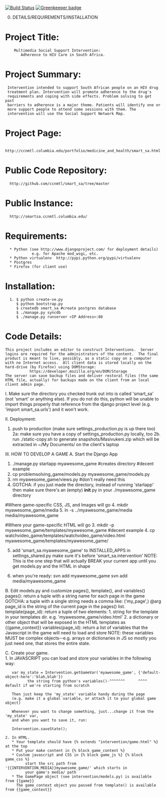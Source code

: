 [![Build Status](https://travis-ci.org/ccnmtl/smart_sa.svg?branch=master)](https://travis-ci.org/ccnmtl/smart_sa) [![Greenkeeper badge](https://badges.greenkeeper.io/ccnmtl/smart_sa.svg)](https://greenkeeper.io/)

0. DETAILS/REQUIREMENTS/INSTALLATION
  #  Project Title: 
        Multimedia Social Support Intervention: 
           Adherence to HIV Care in South Africa.
  # Project Summary: 
     Intervention intended to support South African people on an HIV drug
     treatment plan. Intervention will promote adherence to the drug's
     requirements and coping with side effects. Problem solving to get past
     barriers to adherence is a major theme. Patients will identify one or
     more support people to attend some sessions with them. The
     intervention will use the Social Support Network Map.
  # Project Page:
      http://ccnmtl.columbia.edu/portfolio/medicine_and_health/smart_sa.html
  # Public Code Repository:
      http://github.com/ccnmtl/smart_sa/tree/master
  # Public Instance:
      http://smartsa.ccnmtl.columbia.edu/

  # Requirements:
      * Python (see http://www.djangoproject.com/ for deployment details)
                e.g. for Apache mod_wsgi, etc.
      * Python virtualenv  http://pypi.python.org/pypi/virtualenv
      * Postgres
      * Firefox (for client use)
  # Installation:
      1. $ python create-ve.py
         $ python bootstrap.py
         $ createdb smart_sa #create postgres database
         $ ./manage.py syncdb
         $ ./manage.py runserver <IP Address>:80

  # Code Details:
    This project includes an editor to construct Interventions.  Server
    logins are required for the administrators of the content.  The final
    product is meant to live, possibly, as a static copy on a computer
    with no Internet access.  All client data is stored locally on the
    hard-drive (by Firefox) using DOMStorage:
    	       https://developer.mozilla.org/en/DOM/Storage
    The server can save backup files and deliver restoral files (the same
    HTML file, actually) for backups made on the client from an local
    client admin page.

I. Make sure the directory you checked trunk out into is called
'smart_sa' (not 'smart' or anything else).
  If you do not do this, python will be unable to import things properly that
  reference from the django project level (e.g. 'import smart_sa.urls')
  and it won't work.

II. Deployment:
  1. push to production (make sure settings_production.py is up there too)
  2a: make sure you have a copy of settings_production.py locally, too
  2b. run ./static-copy.sh to generate snapshots/Masivukeni.zip which 
     will be extracted in ~/My Documents/ on the client's laptop

III. HOW TO DEVELOP A GAME
 A. Start the Django App
   1. ./manage.py startapp myawesome_game #creates directory
   #decent example
   2. cp problemsolving_game/models.py myawesome_game/models.py 
   3. rm myawesome_game/views.py #don't really need this
   4. GOTCHA: if you just made the directory, instead of running
	'startapp' then make sure there's an (empty) __init__.py
	in your ./myawesome_game directory

   #Where game-specific CSS, JS, and Images will go
   4. mkdir myawesome_game/media
   5. ln -s ../myawesome_game/media media/myawesome_game

   #Where your game-specific HTML will go
   3. mkdir -p myawesome_game/templates/myawesome_game
   #decent example
   4. cp watchvideo_game/templates/watchvideo_game/video.html myawesome_game/templates/myawesome_game/

   5. add 'smart_sa.myawesome_game' to INSTALLED_APPS in settings_shared.py
      make sure it's before 'smart_sa.intervention'
      NOTE: This is the one step that will actually BREAK your current app
            until you get models.py and the HTML in shape

   6. when you're ready:
      svn add myawesome_game
      svn add media/myawesome_game

 B. Edit models.py and customize pages(), template(), and variables()
    pages(): return a tuple with a string name for each page in the game
             GOTCHA: a tuple with a single string needs a comma like: ('my_page',)
    @arg page_id is the string of the current page in the pages() list.
    template(page_id): return a tuple of two elements:
             1. string for the template in your templates dir.  e.g. 'myawesome_game/video.html'
             2. a dictionary or other object that will be exposed in the HTML templates as {{game_context}}
    variables(page_id): return a list of variables that the Javascript in the game will need to load and store
             NOTE: these variables MUST be complex objects--e.g. arrays or dictionaries in JS
                   so mostly you just need one, that stores the entire state.

 C. Create your game.  
    1. In JAVASCRIPT you can load and store your variables in the following way:

       var my_state = Intervention.getGameVar('myawesome_game', {'default-object-here':'blah,blah'})
              the string from python's variables()-^^^^^^^      ^^^^ default if we're starting from scratch

       Then just keep the 'my_state' variable handy during the page 
       (e.g. make it a global variable, or attach it to your global game object)

       Whenever you want to change something, just...change it from the 'my_state' var,
       and when you want to save it, run:

       Intervention.saveState();

    2. In HTML.  
       * Your template should have {% extends "intervention/game.html" %} at the top
       * Put your make content in {% block game_content %}
       * Custom javascript and CSS in {% block game_js %} {% block game_css %}
             start the src path from '{{INTERVENTION_MEDIA}}myawesome_game/' which starts in 
             your game's media/ path
       * The GamePage object (see intervention/models.py) is available from {{game}}
         The game_context object you passed from template() is available from {{game_context}}
